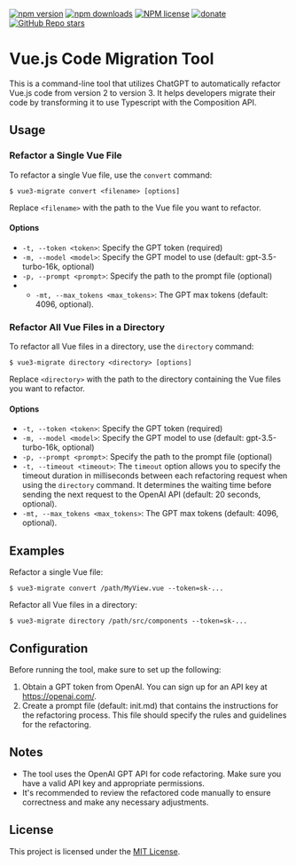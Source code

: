 [![npm version](https://badge.fury.io/js/vue3-migrate.svg)](https://badge.fury.io/js/vue3-migrate)
[![npm downloads](https://img.shields.io/npm/dw/vue3-migrate)](https://badge.fury.io/js/vue3-migrate)
[![NPM license](https://img.shields.io/npm/l/vue3-migrate)](https://github.com/s00d/vue3-migrate/blob/master/LICENSE)
[![donate](https://www.paypalobjects.com/en_US/i/btn/btn_donate_SM.gif)](https://www.paypal.me/s00d)
[![GitHub Repo stars](https://img.shields.io/github/stars/s00d/vue3-migrate?style=social)](https://github.com/s00d/vue3-migrate)

# Vue.js Code Migration Tool

This is a command-line tool that utilizes ChatGPT to automatically refactor Vue.js code from version 2 to version 3. It helps developers migrate their code by transforming it to use Typescript with the Composition API.

## Usage

### Refactor a Single Vue File

To refactor a single Vue file, use the `convert` command:

```shell
$ vue3-migrate convert <filename> [options]
```

Replace `<filename>` with the path to the Vue file you want to refactor.

#### Options

- `-t, --token <token>`: Specify the GPT token (required)
- `-m, --model <model>`: Specify the GPT model to use (default: gpt-3.5-turbo-16k, optional)
- `-p, --prompt <prompt>`: Specify the path to the prompt file (optional)
- - `-mt, --max_tokens <max_tokens>`: The GPT max tokens (default: 4096, optional).


### Refactor All Vue Files in a Directory

To refactor all Vue files in a directory, use the `directory` command:

```shell
$ vue3-migrate directory <directory> [options]
```

Replace `<directory>` with the path to the directory containing the Vue files you want to refactor.

#### Options

- `-t, --token <token>`: Specify the GPT token (required)
- `-m, --model <model>`: Specify the GPT model to use (default: gpt-3.5-turbo-16k, optional)
- `-p, --prompt <prompt>`: Specify the path to the prompt file (optional)
- `-t, --timeout <timeout>`: The `timeout` option allows you to specify the timeout duration in milliseconds between each refactoring request when using the `directory` command. It determines the waiting time before sending the next request to the OpenAI API (default: 20 seconds, optional).
- `-mt, --max_tokens <max_tokens>`: The GPT max tokens (default: 4096, optional).

## Examples

Refactor a single Vue file:

```shell
$ vue3-migrate convert /path/MyView.vue --token=sk-...
```

Refactor all Vue files in a directory:

```shell
$ vue3-migrate directory /path/src/components --token=sk-...
```

## Configuration

Before running the tool, make sure to set up the following:

1. Obtain a GPT token from OpenAI. You can sign up for an API key at https://openai.com/.
2. Create a prompt file (default: init.md) that contains the instructions for the refactoring process. This file should specify the rules and guidelines for the refactoring.

## Notes

- The tool uses the OpenAI GPT API for code refactoring. Make sure you have a valid API key and appropriate permissions.
- It's recommended to review the refactored code manually to ensure correctness and make any necessary adjustments.

## License

This project is licensed under the [MIT License](LICENSE).
